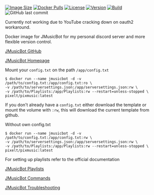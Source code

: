 [![Image Size](https://img.shields.io/docker/image-size/pixelt/jmusicbot?sort=semver&style=for-the-badge)](https://hub.docker.com/layers/pixelt/jmusicbot/latest/images/sha256:c37c0315014c85f7c069464fa5e0426d8585341c57b21c1a022fe6486387e776?context=explore)
[![Docker Pulls](https://img.shields.io/docker/pulls/pixelt/jmusicbot?style=for-the-badge)](https://hub.docker.com/r/pixelt/jmusicbot)
[![License](https://img.shields.io/github/license/UnpixeltGuard/pixmusic?style=for-the-badge)](https://github.com/UnpixeltGuard/pixmusic/blob/master/LICENSE)
[![Version](https://img.shields.io/docker/v/pixelt/jmusicbot/latest?style=for-the-badge)](https://hub.docker.com/r/pixelt/jmusicbot/tags)
[![Build](https://img.shields.io/github/workflow/status/UnpixeltGuard/pixmusic/Build%20latest%20docker%20image%20for%20JMusicBot?style=for-the-badge)](https://github.com/UnpixeltGuard/pixmusic/actions/workflows/main.yml)
![GitHub last commit](https://img.shields.io/github/last-commit/UnpixeltGuard/pixmusic?style=for-the-badge)

Currently not working due to YouTube cracking down on oauth2 workaround.

Docker image for JMusicBot for my personal discord server and more flexible version control. 

[JMusicBot GitHub](https://github.com/jagrosh/MusicBot)

[JMusicBot Homepage](https://jmusicbot.com/)


Mount your `config.txt` on the path `/app/config.txt`

```
$ docker run --name jmusicbot -d -v /path/to/config.txt:/app/config.txt:ro \
-v /path/to/serversettings.json:/app/serversettings.json:rw \
-v /path/to/Playlists:/app/Playlists:rw --restart=unless-stopped \
pixelt/pixmusic:latest
```

If you don't already have a `config.txt` either download the template or mount the volume with `:rw`,
this will download the current template from github.

Without own config.txt
```
$ docker run --name jmusicbot -d -v /path/to/config.txt:/app/config.txt:rw \
-v /path/to/serversettings.json:/app/serversettings.json:rw \
-v /path/to/Playlists:/app/Playlists:rw --restart=unless-stopped \
pixelt/pixmusic:latest
```

For setting up playlists refer to the official documentation

[JMusicBot Playlists](https://jmusicbot.com/playlists/)

[JMusicBot Commands](https://jmusicbot.com/commands/)

[JMusicBot Troubleshooting](https://jmusicbot.com/troubleshooting/)
